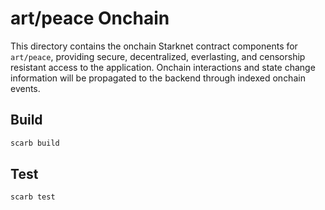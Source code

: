 # art/peace Onchain

This directory contains the onchain Starknet contract components for `art/peace`, providing secure, decentralized, everlasting, and censorship resistant access to the application. Onchain interactions and state change information will be propagated to the backend through indexed onchain events.

## Build

```rs
scarb build
```

## Test

```rs
scarb test
```

